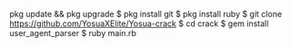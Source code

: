 pkg update && pkg upgrade 
$ pkg install git 
$ pkg install ruby 
$ git clone https://github.com/YosuaXElite/Yosua-crack
$ cd crack 
$ gem install user_agent_parser 
$ ruby main.rb
